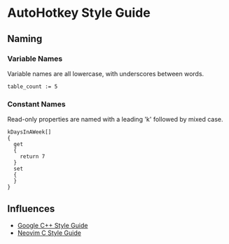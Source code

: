 AutoHotkey Style Guide
======================

Naming
------

### Variable Names

Variable names are all lowercase, with underscores between words.

    table_count := 5

### Constant Names

Read-only properties are named with a leading 'k' followed by mixed case.

    kDaysInAWeek[]
    {
      get
      {
        return 7
      }
      set
      {
      }
    }


Influences
----------
* [Google C++ Style Guide](https://google.github.io/styleguide/cppguide.html)
* [Neovim C Style Guide](https://neovim.io/develop/style-guide.xml#Variable_Names)
